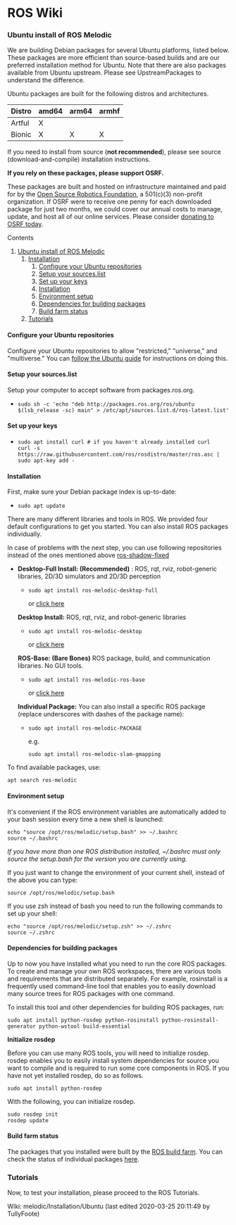 # ROS Wiki

### Ubuntu install of ROS Melodic <a href="#ubuntu_install_of_ros_melodic" id="ubuntu_install_of_ros_melodic"></a>

We are building Debian packages for several Ubuntu platforms, listed below. These packages are more efficient than source-based builds and are our preferred installation method for Ubuntu. Note that there are also packages available from Ubuntu upstream. Please see UpstreamPackages to understand the difference.

Ubuntu packages are built for the following distros and architectures.

| Distro | amd64 | arm64 | armhf |
| ------ | ----- | ----- | ----- |
| Artful | X     |       |       |
| Bionic | X     | X     | X     |

If you need to install from source (**not recommended**), please see source (download-and-compile) installation instructions.

**If you rely on these packages, please support OSRF.**

These packages are built and hosted on infrastructure maintained and paid for by the [Open Source Robotics Foundation](http://www.osrfoundation.org), a 501(c)(3) non-profit organization. If OSRF were to receive one penny for each downloaded package for just two months, we could cover our annual costs to manage, update, and host all of our online services. Please consider [donating to OSRF today](https://www.openrobotics.org/support-the-ros-buildfarm).

Contents

1. [Ubuntu install of ROS Melodic](broken-reference/)
   1. [Installation](broken-reference/)
      1. [Configure your Ubuntu repositories](broken-reference/)
      2. [Setup your sources.list](broken-reference/)
      3. [Set up your keys](broken-reference/)
      4. [Installation](broken-reference/)
      5. [Environment setup](broken-reference/)
      6. [Dependencies for building packages](broken-reference/)
      7. [Build farm status](broken-reference/)
   2. [Tutorials](broken-reference/)

#### Configure your Ubuntu repositories <a href="#installation.2fubuntu.2fsources.configure_your_ubuntu_repositories" id="installation.2fubuntu.2fsources.configure_your_ubuntu_repositories"></a>

Configure your Ubuntu repositories to allow "restricted," "universe," and "multiverse." You can [follow the Ubuntu guide](https://help.ubuntu.com/community/Repositories/Ubuntu) for instructions on doing this.

#### Setup your sources.list <a href="#installation.2fubuntu.2fsources.setup_your_sources.list" id="installation.2fubuntu.2fsources.setup_your_sources.list"></a>

Setup your computer to accept software from packages.ros.org.

* ```
  sudo sh -c 'echo "deb http://packages.ros.org/ros/ubuntu $(lsb_release -sc) main" > /etc/apt/sources.list.d/ros-latest.list'
  ```

#### Set up your keys <a href="#installation.2fubuntu.2fsources.set_up_your_keys" id="installation.2fubuntu.2fsources.set_up_your_keys"></a>

* ```
  sudo apt install curl # if you haven't already installed curl
  curl -s https://raw.githubusercontent.com/ros/rosdistro/master/ros.asc | sudo apt-key add -
  ```

#### Installation <a href="#installation-1" id="installation-1"></a>

First, make sure your Debian package index is up-to-date:

* ```
  sudo apt update
  ```

There are many different libraries and tools in ROS. We provided four default configurations to get you started. You can also install ROS packages individually.

In case of problems with the next step, you can use following repositories instead of the ones mentioned above [ros-shadow-fixed](http://wiki.ros.org/ShadowRepository)

*   **Desktop-Full Install: (Recommended)** : ROS, rqt, rviz, robot-generic libraries, 2D/3D simulators and 2D/3D perception

    *   ```
        sudo apt install ros-melodic-desktop-full
        ```

        or [click here](apt:ros-melodic-desktop-full?refresh=yes)

    **Desktop Install:** ROS, rqt, rviz, and robot-generic libraries

    *   ```
        sudo apt install ros-melodic-desktop
        ```

        or [click here](apt:ros-melodic-desktop?refresh=yes)

    **ROS-Base: (Bare Bones)** ROS package, build, and communication libraries. No GUI tools.

    *   ```
        sudo apt install ros-melodic-ros-base
        ```

        or [click here](apt:ros-melodic-ros-base?refresh=yes)

    **Individual Package:** You can also install a specific ROS package (replace underscores with dashes of the package name):

    *   ```
        sudo apt install ros-melodic-PACKAGE
        ```

        e.g.

        ```
        sudo apt install ros-melodic-slam-gmapping
        ```

To find available packages, use:

```
apt search ros-melodic
```

#### Environment setup <a href="#melodic.2finstallation.2fdebenvironment.environment_setup" id="melodic.2finstallation.2fdebenvironment.environment_setup"></a>

It's convenient if the ROS environment variables are automatically added to your bash session every time a new shell is launched:

```
echo "source /opt/ros/melodic/setup.bash" >> ~/.bashrc
source ~/.bashrc
```

_If you have more than one ROS distribution installed, \~/.bashrc must only source the setup.bash for the version you are currently using._

If you just want to change the environment of your current shell, instead of the above you can type:

```
source /opt/ros/melodic/setup.bash
```

If you use zsh instead of bash you need to run the following commands to set up your shell:

```
echo "source /opt/ros/melodic/setup.zsh" >> ~/.zshrc
source ~/.zshrc
```

#### Dependencies for building packages <a href="#installation.2fubuntu.2fbinariesbuilddependencies.dependencies_for_building_packages" id="installation.2fubuntu.2fbinariesbuilddependencies.dependencies_for_building_packages"></a>

Up to now you have installed what you need to run the core ROS packages. To create and manage your own ROS workspaces, there are various tools and requirements that are distributed separately. For example, rosinstall is a frequently used command-line tool that enables you to easily download many source trees for ROS packages with one command.

To install this tool and other dependencies for building ROS packages, run:

```
sudo apt install python-rosdep python-rosinstall python-rosinstall-generator python-wstool build-essential
```

**Initialize rosdep**

Before you can use many ROS tools, you will need to initialize rosdep. rosdep enables you to easily install system dependencies for source you want to compile and is required to run some core components in ROS. If you have not yet installed rosdep, do so as follows.

```
sudo apt install python-rosdep
```

With the following, you can initialize rosdep.

```
sudo rosdep init
rosdep update
```

#### Build farm status <a href="#build_farm_status" id="build_farm_status"></a>

The packages that you installed were built by the [ROS build farm](http://build.ros.org). You can check the status of individual packages [here](http://repositories.ros.org/status\_page/ros\_melodic\_default.html).

### Tutorials <a href="#melodic.2finstallation.2fpostinstall.tutorials" id="melodic.2finstallation.2fpostinstall.tutorials"></a>

Now, to test your installation, please proceed to the ROS Tutorials.

Wiki: melodic/Installation/Ubuntu (last edited 2020-03-25 20:11:49 by TullyFoote)
